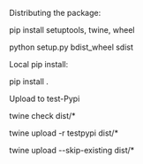 Distributing the package: 

pip install setuptools, twine, wheel

python setup.py bdist_wheel sdist

Local pip install:

pip install .


Upload to test-Pypi

twine check dist/*

twine upload -r testpypi dist/*

twine upload --skip-existing dist/*